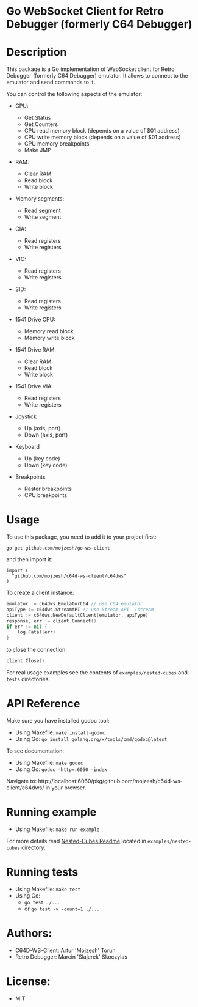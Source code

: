# Go WebSocket Client for Retro Debugger (formerly C64 Debugger)

# Description

This package is a Go implementation of WebSocket client for Retro Debugger (formerly C64 Debugger) emulator. It allows to connect to the emulator and send commands to it.

You can control the following aspects of the emulator:

- CPU:
  - Get Status
  - Get Counters
  - CPU read memory block (depends on a value of $01 address)
  - CPU write memory block (depends on a value of $01 address)
  - CPU memory breakpoints
  - Make JMP

- RAM:
  - Clear RAM
  - Read block
  - Write block

- Memory segments:
  - Read segment
  - Write segment

- CIA:
  - Read registers
  - Write registers

- VIC:
  - Read registers
  - Write registers

- SID:
  - Read registers
  - Write registers

- 1541 Drive CPU:
  - Memory read block
  - Memory write block

- 1541 Drive RAM:
  - Clear RAM
  - Read block
  - Write block

- 1541 Drive VIA:
  - Read registers
  - Write registers

- Joystick
  - Up (axis, port)
  - Down (axis, port)

- Keyboard
  - Up (key code)
  - Down (key code)

- Breakpoints
  - Raster breakpoints
  - CPU breakpoints

# Usage
To use this package, you need to add it to your project first:
```
go get github.com/mojzesh/go-ws-client
```

and then import it:
```
import (
  "github.com/mojzesh/c64d-ws-client/c64dws"
)
```

To create a client instance:
```go
emulator := c64dws.EmulatorC64 // use C64 emulator
apiType := c64dws.StreamAPI // use Stream API `/stream`
client := c64dws.NewDefaultClient(emulator, apiType)
response, err := client.Connect()
if err != nil {
    log.Fatal(err)
}
```

to close the connection:
```go
client.Close()
```

For real usage examples see the contents of `examples/nested-cubes` and `tests` directories.

# API Reference
Make sure you have installed godoc tool:
- Using Makefile: `make install-godoc`
- Using Go: `go install golang.org/x/tools/cmd/godoc@latest`

To see documentation:
- Using Makefile: `make godoc`
- Using Go: `godoc -http=:6060 -index`

Navigate to: http://localhost:6060/pkg/github.com/mojzesh/c64d-ws-client/c64dws/ in your browser.

# Running example

- Using Makefile: `make run-example`

For more details read [Nested-Cubes Readme](examples/nested-cubes/README.md) located in `examples/nested-cubes` directory.

# Running tests
- Using Makefile: `make test`
- Using Go:
    - `go test ./...`
    - or `go test -v -count=1 ./...`

# Authors:
- C64D-WS-Client: Artur 'Mojzesh' Torun
- Retro Debugger: Marcin 'Slajerek' Skoczylas

# License:
- MIT
